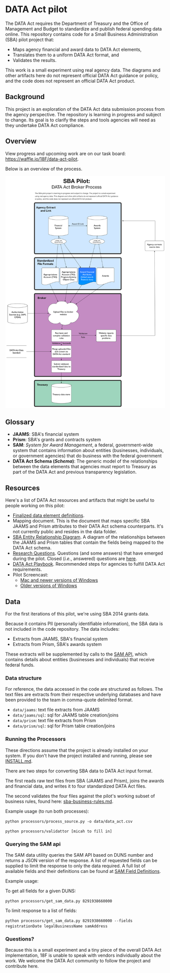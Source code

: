 # DATA Act pilot

The DATA Act requires the Department of Treasury and the Office of Management and Budget to standardize and publish federal spending data online. This repository contains code for a Small Business Administration (SBA) pilot project that:
* Maps agency financial and award data to DATA Act elements,
* Translates them to a uniform DATA Act format, and
* Validates the results.

This work is a small experiment using real agency data. The diagrams and other artifacts here do not represent official DATA Act guidance or policy, and the code does not represent an official DATA Act product.


## Background

This project is an exploration of the DATA Act data submission process from the agency perspective. The repository is learning in progress and subject to change. Its goal is to clarify the steps and tools agencies will need as they undertake DATA Act compliance.


## Overview

View progress and upcoming work are on our task board: https://waffle.io/18F/data-act-pilot.

Below is an overview of the process.

![DATA Act pilot process flow](https://raw.githubusercontent.com/18F/data-act-pilot/master/SBA%20pilot%20process.png)

## Glossary
* **JAAMS**: SBA's financial system
* **Prism**: SBA's grants and contracts system
* **SAM**: _System for Award Management_, a federal, government-wide system that contains information about entities (businesses, individuals, or government agencies) that do business with the federal government
* **DATA Act Schema (_Schema_)**: The generic model of the relationships between the data elements that agencies must report to Treasury as part of the DATA Act and previous transparency legislation.

## Resources
Here's a list of DATA Act resources and artifacts that might be useful to people working on this pilot:

* [Finalized data element definitions](https://max.gov/maxportal/assets/public/offm/DataStandardsFinal.htm "Finalized Data Act Element Definitions").
* Mapping document. This is the document that maps specific SBA JAAMS and Prism attributes to their DATA Act schema counterparts. It's not currently public and resides in the data folder.
* [SBA Entity Relationship Diagram](https://raw.githubusercontent.com/18F/data-act-pilot/master/assets/images/jaams-prism-data-act-mapping.png "SBA ERD"). A diagram of the relationships between the JAAMS and Prism tables that contain the fields being mapped to the DATA Act schema.
* [Research Questions](https://github.com/18F/data-act-pilot/labels/research%20questions "open issues labeled as 'research'"). Questions (and some answers) that have emerged during the pilot. Closed (_i.e._, answered) questions are [here](https://github.com/18F/data-act-pilot/issues?q=label%3A%22research+questions%22+is%3Aclosed "closed issues labeled as 'research'").
* [DATA Act Playbook](https://www.usaspending.gov/Documents/Summary%20of%20DATA%20Act%20Playbook.pdf "DATA Act Playbook"). Recommended steps for agencies to fulfill DATA Act requirements.
* Pilot Screencast:
    * [Mac and newer versions of Windows](assets/screencast/data_act_pilot_screencast_sept_2015.mp4 "Pilot screencast, .mp4 version")
    * [Older versions of Windows](assets/screencast/data_act_pilot_screencast_sept_2015.mp4 "Pilot screencast, .avi version")

## Data
For the first iterations of this pilot, we're using SBA 2014 grants data.

Because it contains PII (personally identifiable information), the SBA data is not included in the code repository. The data includes:

* Extracts from JAAMS, SBA's financial system
* Extracts from Prism, SBA's awards system

These extracts will be supplemented by calls to the [SAM API](https://gsa.github.io/sam_api/sam/index.html), which contains details about entities (businesses and individuals) that receive federal funds.

### Data structure
For reference, the data accessed in the code are structured as follows. The text files are extracts from their respective underlying databases and have been provided to the team in comma-quote delimited format.

* `data/jaams`: text file extracts from JAAMS
* `data/jaams/sql`: sql for JAAMS table creation/joins
* `data/prism`: text file extracts from Prism
* `data/prism/sql`: sql for Prism table creation/joins

### Running the Processors
These directions assume that the project is already installed on your system. If you don't have the project installed and running, please see [INSTALL.md](INSTALL.md "Installation instructions").

There are two steps for converting SBA data to DATA Act input format.

The first reads raw text files from SBA (JAAMS and Prism), joins the awards and financial data, and writes it to four standardized DATA Act files.

The second validates the four files against the pilot's working subset of business rules, found here: [sba-business-rules.md](sba-business-rules.md "SBA Business Rules").

Example usage (to run both processes):

`python processors/process_source.py -o data/data_act.csv`

`python processors/validattor [micah to fill in]`

### Querying the SAM api
The SAM data utility queries the SAM API based on DUNS number and returns a JSON version of the response. A list of requested fields can be supplied to limit the response to only the data required. A full list of available fields and their definitions can be found at [SAM Field Definitions](http://gsa.github.io/sam_api/sam/fields.html).

Example usage:

To get all fields for a given DUNS:

`python processors/get_sam_data.py 8291938660000`

To limit response to a list of fields:

`python processors/get_sam_data.py 8291938660000 --fields registrationDate legalBusinessName samAddress`


### Questions?

Because this is a small experiment and a tiny piece of the overall DATA Act implementation, 18F is unable to speak with vendors individually about the work. We welcome the DATA Act community to follow the project and contribute here.
